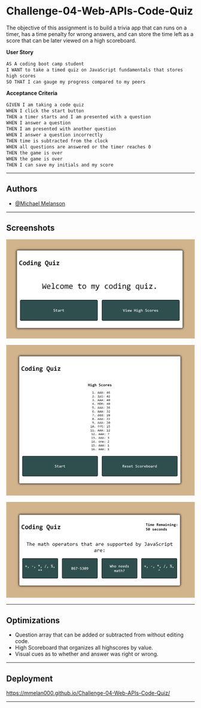 # Challenge-04-Web-APIs-Code-Quiz

The objective of this assignment is to build a trivia app that can runs on a timer, has a time penalty for wrong answers, and can store the time left as a score that can be later viewed on a high scoreboard.

**User Story**
```
AS A coding boot camp student
I WANT to take a timed quiz on JavaScript fundamentals that stores high scores
SO THAT I can gauge my progress compared to my peers
```

**Acceptance Criteria**
```
GIVEN I am taking a code quiz
WHEN I click the start button
THEN a timer starts and I am presented with a question
WHEN I answer a question
THEN I am presented with another question
WHEN I answer a question incorrectly
THEN time is subtracted from the clock
WHEN all questions are answered or the timer reaches 0
THEN the game is over
WHEN the game is over
THEN I can save my initials and my score
```

---

## Authors

- [@Michael Melanson](https://github.com/mmelan000)

---

## Screenshots

![App Screenshot](./assets/images/landing.png)

![App Screenshot](./assets/images/highscores.png)

![App Screenshot](./assets/images/question.png)

---

## Optimizations

- Question array that can be added or subtracted from without editing code.
- High Scoreboard that organizes all highscores by value.
- Visual cues as to whether and answer was right or wrong.

---

## Deployment

https://mmelan000.github.io/Challenge-04-Web-APIs-Code-Quiz/

---
